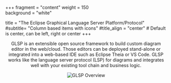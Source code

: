 +++
fragment = "content"
weight = 150    
background = "white"

title = "The Eclipse Graphical Language Server Platform/Protocol"
#subtitle= "Column based items with icons"
#title_align = "center" # Default is center, can be left, right or center
+++
<p style='text-align: center;'>
GLSP is an extensible open source framework to build custom diagram editor in the web/cloud. Those editors can be deployed stand-alone or integrated into a web-based IDE such as Eclipse Theia or VS Code. GLSP works like the language server protocol (LSP) for diagrams and integrates well with your existing tool chain and business logic.
</p>
<p align="center">
<img src="images/glspoverview.png" alt="GLSP Overview"/>
</p>